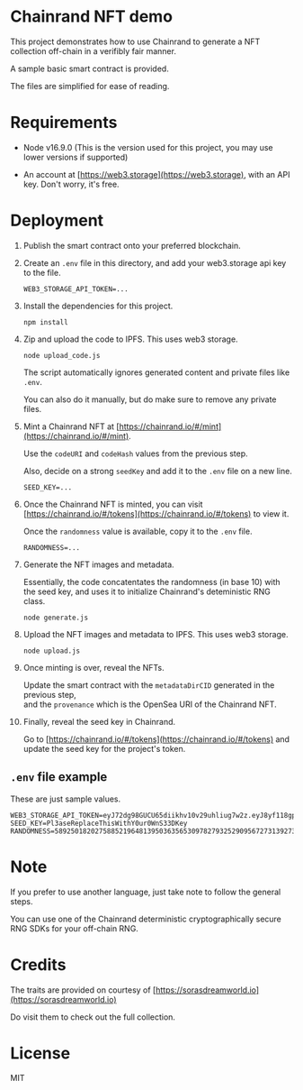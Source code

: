 # Chainrand NFT demo 

This project demonstrates how to use Chainrand to generate a NFT collection off-chain in a verifibly fair manner.

A sample basic smart contract is provided.

The files are simplified for ease of reading. 

# Requirements

- Node v16.9.0 (This is the version used for this project, you may use lower versions if supported)

- An account at [https://web3.storage](https://web3.storage), with an API key. Don't worry, it's free.

# Deployment

1. Publish the smart contract onto your preferred blockchain.  

2. Create an `.env` file in this directory, and add your web3.storage api key to the file.
   ```
   WEB3_STORAGE_API_TOKEN=...
   ```

3. Install the dependencies for this project.
   ```
   npm install
   ```

4. Zip and upload the code to IPFS. This uses web3 storage.
   ```
   node upload_code.js
   ```
   The script automatically ignores generated content and private files like `.env`.  

   You can also do it manually, but do make sure to remove any private files.

5. Mint a Chainrand NFT at [https://chainrand.io/#/mint](https://chainrand.io/#/mint).

   Use the `codeURI` and `codeHash` values from the previous step.

   Also, decide on a strong `seedKey` and add it to the `.env` file on a new line.
   ```
   SEED_KEY=...
   ```

6. Once the Chainrand NFT is minted, you can visit [https://chainrand.io/#/tokens](https://chainrand.io/#/tokens) to view it.

   Once the `randomness` value is available, copy it to the `.env` file.
   ```
   RANDOMNESS=...
   ```

7. Generate the NFT images and metadata.

   Essentially, the code concatentates the randomness (in base 10) with the seed key, and uses it to initialize Chainrand's deteministic RNG class.
   ```
   node generate.js
   ```

8. Upload the NFT images and metadata to IPFS. This uses web3 storage.
   ```
   node upload.js 
   ```
   
9. Once minting is over, reveal the NFTs. 

    Update the smart contract with the `metadataDirCID` generated in the previous step,  
    and the `provenance` which is the OpenSea URI of the Chainrand NFT.
	
10. Finally, reveal the seed key in Chainrand.
	
	Go to [https://chainrand.io/#/tokens](https://chainrand.io/#/tokens) and update the seed key for the project's token.
	
## `.env` file example

These are just sample values.

```
WEB3_STORAGE_API_TOKEN=eyJ72dg98GUCU65diikhv10v29uhliug7w2z.eyJ8yf118gpJKlwLWR081chIf9S121
SEED_KEY=Pl3aseReplaceThisWithY0ur0WnS33DKey
RANDOMNESS=5892501820275885219648139503635653097827932529095672731392738198242665230727
````

# Note

If you prefer to use another language, just take note to follow the general steps.  

You can use one of the Chainrand deterministic cryptographically secure RNG SDKs for your off-chain RNG.

# Credits

The traits are provided on courtesy of [https://sorasdreamworld.io](https://sorasdreamworld.io)

Do visit them to check out the full collection.

# License

MIT